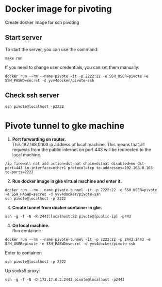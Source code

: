 # Docker image for pivoting
Create docker image for ssh pivoting


## Start server
To start the server, you can use the command: 
```
make run
```
If you need to change user credentials, you can set them manually:  
```
docker run --rm --name pivote -it -p 2222:22 -e SSH_USER=pivote -e SSH_PASWD=secret -d yvv4docker/pivote-ssh
```


## Check ssh server
```
ssh pivote@localhost -p2222
```



# Pivote tunnel to gke machine
1. **Port forwarding on router.**  
This 192.168.0.103 ip address of local machine. This means that all requests from the public internet on port 443 will be redirected to the local machine.
```
/ip firewall nat add action=dst-nat chain=dstnat disabled=no dst-port=443 in-interface=ether1 protocol=tcp to-addresses=192.168.0.103 to-ports=2222
```

2. **Run docker image in gke virtual machine and enter it.**
```
docker run --rm --name pivote-tunnel -it -p 2222:22 -e SSH_USER=pivote -e SSH_PASWD=secret -d yvv4docker/pivote-ssh
ssh pivote@localhost -p 2222
```

3. **Create tunnel from docker container in gke.**
```
ssh -g -f -N -R 2443:localhost:22 pivote@[public-ip] -p443
```


4. **On local machine.**  
Run container:
```
docker run --rm --name pivote-tunnel -it -p 2222:22 -p 2443:2443 -e SSH_USER=pivote -e SSH_PASWD=secret -d yvv4docker/pivote-ssh
```

Enter to container:
```
ssh pivote@localhost -p 2222
```

Up socks5 proxy:
```
ssh -g -f -N -D 172.17.0.2:2443 pivote@localhost -p2443
```
